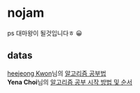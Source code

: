 # nojam

ps 대마왕이 될것입니다ㅎ 😀

## datas
[heejeong Kwon](http://gmlwjd9405.github.io/)님의 [알고리즘 공부법](https://gmlwjd9405.github.io/2018/05/14/how-to-study-algorithms.html)<br>
**Yena Choi**님의 [알고리즘 공부 시작 방법 및 순서](https://blog.yena.io/studynote/2018/11/14/Algorithm-Basic.html)


